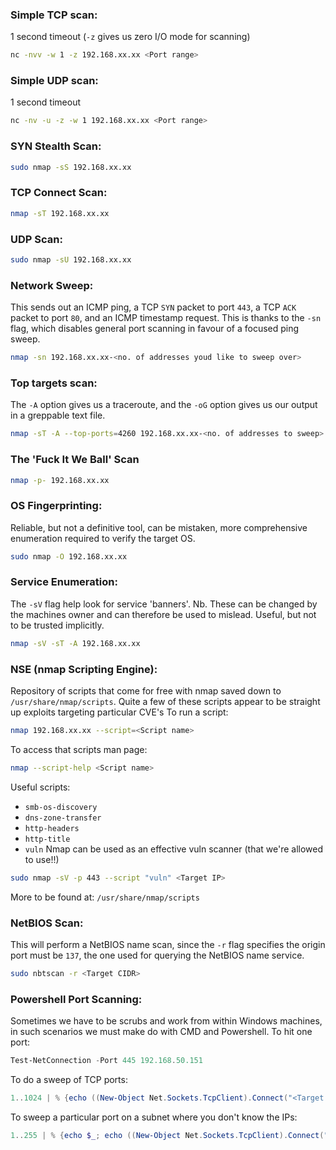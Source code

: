 
### Simple TCP scan:
1 second timeout (`-z` gives us zero I/O mode for scanning)
```bash
nc -nvv -w 1 -z 192.168.xx.xx <Port range>
```

### Simple UDP scan:
1 second timeout
```bash
nc -nv -u -z -w 1 192.168.xx.xx <Port range>
```

### SYN Stealth Scan:
```bash
sudo nmap -sS 192.168.xx.xx
```

### TCP Connect Scan:
```bash
nmap -sT 192.168.xx.xx
```

### UDP Scan:
```bash
sudo nmap -sU 192.168.xx.xx
```

### Network Sweep:
This sends out an ICMP ping, a TCP `SYN` packet to port `443`, a TCP `ACK` packet to port `80`, and an ICMP timestamp request. This is thanks to the `-sn` flag, which disables general port scanning in favour of a focused ping sweep.
```bash
nmap -sn 192.168.xx.xx-<no. of addresses youd like to sweep over>
```

### Top targets scan:
The `-A` option gives us a traceroute, and the `-oG` option gives us our output in a greppable text file.
```bash
nmap -sT -A --top-ports=4260 192.168.xx.xx-<no. of addresses to sweep> -oG <greppable results filename>.txt
```

### The 'Fuck It We Ball' Scan
```bash
nmap -p- 192.168.xx.xx
```

### OS Fingerprinting:
Reliable, but not a definitive tool, can be mistaken, more comprehensive enumeration required to verify the target OS.
```bash
sudo nmap -O 192.168.xx.xx
```

### Service Enumeration:
The `-sV` flag help look for service 'banners'. Nb. These can be changed by the machines owner and can therefore be used to mislead. Useful, but not to be trusted implicitly.
```bash
nmap -sV -sT -A 192.168.xx.xx
```

### NSE (nmap Scripting Engine):
Repository of scripts that come for free with nmap saved down to `/usr/share/nmap/scripts`.
Quite a few of these scripts appear to be straight up exploits targeting particular CVE's
To run a script:
```bash
nmap 192.168.xx.xx --script=<Script name>
```
To access that scripts man page:
```bash
nmap --script-help <Script name>
```
Useful scripts:
- `smb-os-discovery`
- `dns-zone-transfer`
- `http-headers`
- `http-title`
- `vuln`
Nmap can be used as an effective vuln scanner (that we're allowed to use!!)
```bash
sudo nmap -sV -p 443 --script "vuln" <Target IP>
```
More to be found at: `/usr/share/nmap/scripts`

### NetBIOS Scan:
This will perform a NetBIOS name scan, since the `-r` flag specifies the origin port must be `137`, the one used for querying the NetBIOS name service.
```bash
sudo nbtscan -r <Target CIDR>
```

### Powershell Port Scanning:
Sometimes we have to be scrubs and work from within Windows machines, in such scenarios we must make do with CMD and Powershell. To hit one port:
```powershell
Test-NetConnection -Port 445 192.168.50.151
```
To do a sweep of TCP ports:
```powershell
1..1024 | % {echo ((New-Object Net.Sockets.TcpClient).Connect("<Target IP>", $_)) "TCP port $_ is open"} 2>$null
```
To sweep a particular port on a subnet where you don't know the IPs:
```powershell
1..255 | % {echo $_; echo ((New-Object Net.Sockets.TcpClient).Connect("172.16.70.$_", 80)) "TCP port 80 is open on 172.16.70.$_"} 2>$null
```